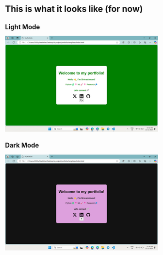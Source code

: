 # This is what it looks like (for now) 

## Light Mode
![Preview](preview_light.png)

## Dark Mode
![Preview](preview_dark.png)
